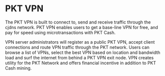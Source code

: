 # PKT VPN
The PKT VPN is built to connect to, send and receive traffic through the cjdns network. PKT VPN enables users to get a base-line VPN for free, and pay for speed using microtransactions with PKT Cash. 

VPN server administrators will register as a public PKT VPN, accept client connections and route VPN traffic through the PKT network. Users can browse a list of VPNs, select the best VPN based on location and bandwidth load and surf the internet from behind a PKT VPN exit node. VPN creates utility for the PKT Network and offers financial incentive in addition to PKT Cash mining.
